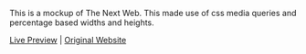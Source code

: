 This is a mockup of The Next Web. This made use of css media queries and percentage based widths and heights.

[Live Preview](https://jalcyon.github.io/TheNextWeb-Responsive-Design-Mockup/) | 
[Original Website](https://thenextweb.com/)
